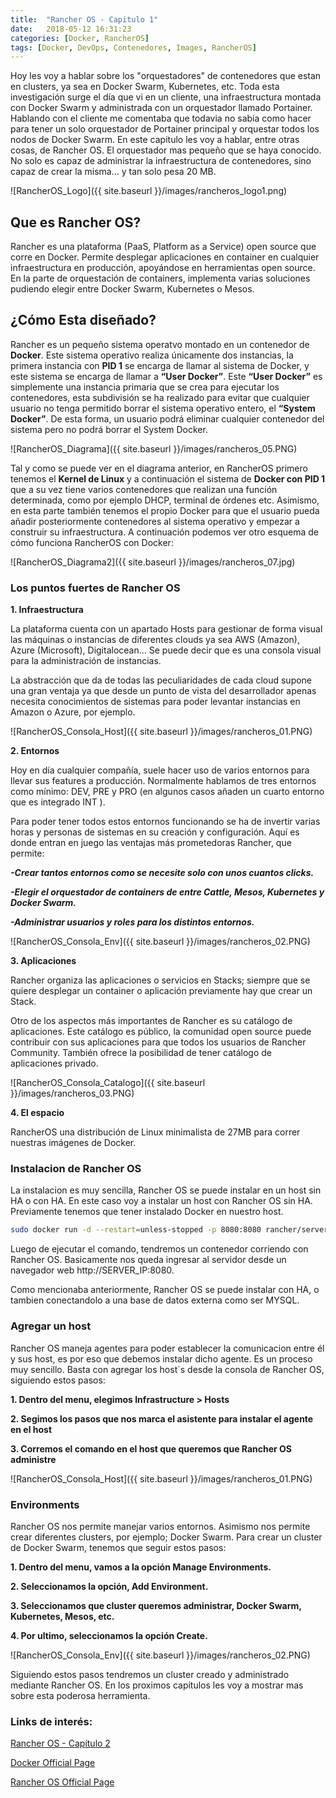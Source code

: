 ```yaml
---
title:  "Rancher OS - Capitulo 1"
date:   2018-05-12 16:31:23
categories: [Docker, RancherOS]
tags: [Docker, DevOps, Contenedores, Images, RancherOS]
---
```

Hoy les voy a hablar sobre los "orquestadores" de contenedores que estan en clusters, ya sea en Docker Swarm, Kubernetes, etc.
Toda esta investigación surge el día que vi en un cliente, una infraestructura montada con Docker Swarm y administrada con un orquestador llamado Portainer. Hablando con el cliente me comentaba que todavia no sabia como hacer para tener un solo orquestador de Portainer principal y orquestar todos los nodos de Docker Swarm.
En este capitulo les voy a hablar, entre otras cosas, de Rancher OS. El orquestador mas pequeño que se haya conocido. No solo es capaz de administrar la infraestructura de contenedores, sino capaz de crear la misma... y tan solo pesa 20 MB.

![RancherOS_Logo]({{ site.baseurl }}/images/rancheros_logo1.png)

## Que es Rancher OS? ##

Rancher es una plataforma (PaaS, Platform as a Service) open source que corre en Docker. Permite desplegar aplicaciones en container en cualquier infraestructura en producción, apoyándose en herramientas open source.
En la parte de orquestación de containers, implementa varias soluciones pudiendo elegir entre Docker Swarm, Kubernetes o Mesos.

## ¿Cómo Esta diseñado? ##

Rancher es un pequeño sistema operatvo montado en un contenedor de **Docker**. Este sistema operativo realiza únicamente dos instancias, la primera instancia con **PID 1** se encarga de llamar al sistema de Docker, y este sistema se encarga de llamar a **“User Docker”**. Este **“User Docker”** es simplemente una instancia primaria que se crea para ejecutar los contenedores, esta subdivisión se ha realizado para evitar que cualquier usuario no tenga permitido borrar el sistema operativo entero, el **“System Docker”**. De esta forma, un usuario podrá eliminar cualquier contenedor del sistema pero no podrá borrar el System Docker.

![RancherOS_Diagrama]({{ site.baseurl }}/images/rancheros_05.PNG)

Tal y como se puede ver en el diagrama anterior, en RancherOS primero tenemos el **Kernel de Linux** y a continuación el sistema de **Docker con PID 1** que a su vez tiene varios contenedores que realizan una función determinada, como por ejemplo DHCP, terminal de órdenes etc. Asimismo, en esta parte también tenemos el propio Docker para que el usuario pueda añadir posteriormente contenedores al sistema operativo y empezar a construir su infraestructura. A continuación podemos ver otro esquema de cómo funciona RancherOS con Docker:

![RancherOS_Diagrama2]({{ site.baseurl }}/images/rancheros_07.jpg)

### Los puntos fuertes de Rancher OS ###

**1. Infraestructura**

La plataforma cuenta con un apartado Hosts para gestionar de forma visual las máquinas o instancias de diferentes clouds ya sea AWS (Amazon), Azure (Microsoft), Digitalocean… Se puede decir que es una consola visual para la administración de instancias.

La abstracción que da de todas las peculiaridades de cada cloud supone una gran ventaja ya que desde un punto de vista del desarrollador apenas necesita conocimientos de sistemas para poder levantar instancias en Amazon o Azure, por ejemplo.

![RancherOS_Consola_Host]({{ site.baseurl }}/images/rancheros_01.PNG)

**2. Entornos**

Hoy en día cualquier compañía, suele hacer uso de varios entornos para llevar sus features a producción. Normalmente hablamos de tres entornos como mínimo: DEV, PRE y PRO (en algunos casos añaden un cuarto entorno que es integrado INT ).

Para poder tener todos estos entornos funcionando se ha de invertir varias horas y personas de sistemas en su creación y configuración. Aquí es donde entran en juego las ventajas más prometedoras Rancher, que permite:

***-Crear tantos entornos como se necesite solo con unos cuantos clicks.***

***-Elegir el orquestador de containers de entre Cattle, Mesos, Kubernetes y Docker Swarm.***

***-Administrar usuarios y roles para los distintos entornos.***

![RancherOS_Consola_Env]({{ site.baseurl }}/images/rancheros_02.PNG)

**3. Aplicaciones**

Rancher organiza las aplicaciones o servicios en Stacks; siempre que se quiere desplegar un container o aplicación previamente hay que crear un Stack.

Otro de los aspectos más importantes de Rancher es su catálogo de aplicaciones. Este catálogo es público, la comunidad open source puede contribuir con sus aplicaciones para que todos los usuarios de Rancher Community. También ofrece la posibilidad de tener catálogo de aplicaciones privado.

![RancherOS_Consola_Catalogo]({{ site.baseurl }}/images/rancheros_03.PNG)

**4. El espacio**

RancherOS una distribución de Linux minimalista de 27MB para correr nuestras imágenes de Docker.

### Instalacion de Rancher OS ###

La instalacion es muy sencilla, Rancher OS se puede instalar en un host sin HA o con HA. En este caso voy a instalar un host con Rancher OS sin HA.
Previamente tenemos que tener instalado Docker en nuestro host.

```bash
sudo docker run -d --restart=unless-stopped -p 8080:8080 rancher/server
```

Luego de ejecutar el comando, tendremos un contenedor corriendo con Rancher OS. Basicamente nos queda ingresar al servidor desde un navegador web http://SERVER_IP:8080.

Como mencionaba anteriormente, Rancher OS se puede instalar con HA, o tambien conectandolo a una base de datos externa como ser MYSQL.

### Agregar un host ###

Rancher OS maneja agentes para poder establecer la comunicacion entre él y sus host, es por eso que debemos instalar dicho agente. Es un proceso muy sencillo. 
Basta con agregar los host´s desde la consola de Rancher OS, siguiendo estos pasos:

**1. Dentro del menu, elegimos Infrastructure > Hosts**

**2. Segimos los pasos que nos marca el asistente para instalar el agente en el host**

**3. Corremos el comando en el host que queremos que Rancher OS administre**


![RancherOS_Consola_Host]({{ site.baseurl }}/images/rancheros_01.PNG)

### Environments ###

Rancher OS nos permite manejar varios entornos. Asimismo nos permite crear diferentes clusters, por ejemplo; Docker Swarm.
Para crear un cluster de Docker Swarm, tenemos que seguir estos pasos:

**1. Dentro del menu, vamos a la opción Manage Environments.**

**2. Seleccionamos la opción, Add Environment.**

**3. Seleccionamos que cluster queremos administrar, Docker Swarm, Kubernetes, Mesos, etc.**

**4. Por ultimo, seleccionamos la opción Create.**


![RancherOS_Consola_Env]({{ site.baseurl }}/images/rancheros_02.PNG)

Siguiendo estos pasos tendremos un cluster creado y administrado mediante Rancher OS. En los proximos capítulos les voy a mostrar mas sobre esta poderosa herramienta.

### Links de interés: ###

[Rancher OS - Capítulo 2][RancherOS2]

[Docker Official Page][Docker]

[Rancher OS Official Page][RancherOS]

[RancherOS2]: http://blog.mauriciovillagran.uy/2018/Docker-RancherOS-Capitulo2/

[Docker]: https://www.docker.com/

[RancherOS]: https://rancher.com/rancher-os/
